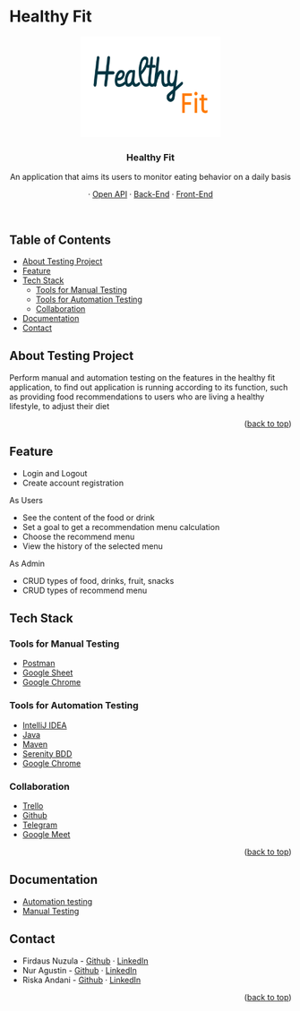<div id="top"></div>

# Healthy Fit

<!-- PROJECT LOGO -->
<div align="center">
  <a href="https://raw.githubusercontent.com/FINAL-PROJECT-ALTA/FE/development/image/logo-white.png">
    <img src="https://raw.githubusercontent.com/FINAL-PROJECT-ALTA/FE/development/image/logo-white.png" alt="Logo" width="250" height="180">
  </a>

  <h3 align="center">Healthy Fit</h3>
  <p align="center">
   An application that aims its users to monitor eating behavior on a daily basis
    <br />
    <div id = "other-software-design"></div>
    ·
     <a href="https://app.swaggerhub.com/apis/aaryadewangga/Final_Project/1.0#/">Open API</a>
    ·
    <a href="https://github.com/FINAL-PROJECT-ALTA/BE">Back-End</a>
    ·
    <a href="https://github.com/FINAL-PROJECT-ALTA/FE">Front-End</a>
  </p>
</div>
<br />

<!-- TABLE OF CONTENTS -->
## Table of Contents
- [About Testing Project](#about-testing-project)
- [Feature](#feature)
- [Tech Stack](#tech-stack)
  - [Tools for Manual Testing](#tools-for-manual-testing)
  - [Tools for Automation Testing](#tools-for-automation-testing)
  - [Collaboration](#collaboration)
- [Documentation](#documentation)
- [Contact](#contact)

<!-- ABOUT TESTING PROJECT -->
## About Testing Project
  Perform manual and automation testing on the features in the healthy fit application, to find out application is running according to its function, such as providing food recommendations to users who are living a healthy lifestyle, to adjust their diet


<p align="right">(<a href="#top">back to top</a>)</p>

<!-- FEATURE -->
## Feature
-  Login and Logout
-  Create account registration

As Users
-  See the content of the food or drink
-  Set a goal to get a recommendation menu calculation
-  Choose the recommend menu
-  View the history of the selected menu

As Admin
-  CRUD types of food, drinks, fruit, snacks
-  CRUD types of recommend menu

<!-- TEST STACK -->
## Tech Stack

### Tools for Manual Testing
- [Postman](https://www.postman.com/)
- [Google Sheet](https://www.google.com/sheets/about/)
- [Google Chrome](https://www.google.com/chrome/)

### Tools for Automation Testing
- [IntelliJ IDEA](https://www.jetbrains.com/idea/)
- [Java](https://www.java.com/en/)
- [Maven](https://maven.apache.org/)
- [Serenity BDD](https://serenity-bdd.info/)
- [Google Chrome](https://www.google.com/chrome/)

### Collaboration 
- [Trello](https://trello.com/)
- [Github](https://github.com/)
- [Telegram](https://web.telegram.org/)
- [Google Meet](https://github.com/)

<p align="right">(<a href="#top">back to top</a>)</p>

<!-- DOCUMENTATION -->
## Documentation
- [Automation testing](https://github.com/FINAL-PROJECT-ALTA/QE-AUTOMATION-API/tree/main/HealtyFit/Screenshoot)
- [Manual Testing](https://docs.google.com/spreadsheets/d/1J6ZMbdkgrwzL1V9sL0mY4uPp_2B0nAIrHSiXlQF-WOk/edit?usp=sharing)

<!-- CONTACT -->
## Contact
* Firdaus Nuzula - [Github](https://github.com/dauz20) · [LinkedIn](https://www.linkedin.com/in/firdaus-nuzula-23ba17151)
* Nur Agustin - [Github](https://github.com/nagstn28) · [LinkedIn](https://www.linkedin.com/in/nur-agustin-817238136/)
* Riska Andani - [Github](https://github.com/riskandni) · [LinkedIn](https://www.linkedin.com/in/riska-andani-038971126/)

<p align="right">(<a href="#top">back to top</a>)</p>
